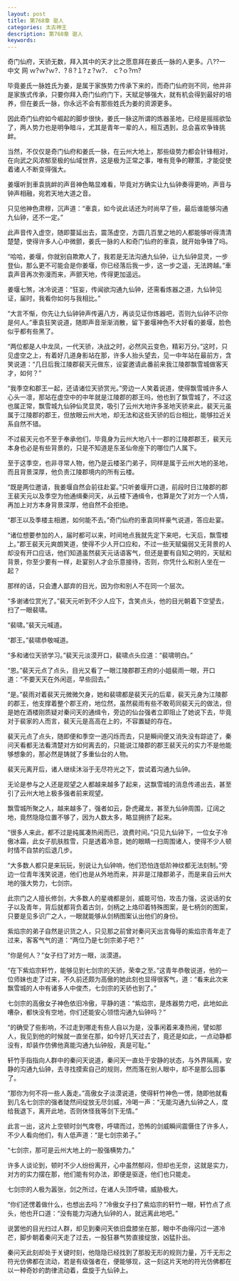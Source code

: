 ```yaml
---
layout: post
title: 第768章 驱人
categories: 太古神王
description: 第768章 驱人
keywords:
---
```


奇门仙府，天骄无数，拜入其中的天才比之愿意拜在姜氏一脉的人更多。八??一中文 网  ｗ?ｗ?ｗ?．?８?１?ｚ?ｗ?． ｃ?ｏ?ｍ?

毕竟姜氏一脉姓氏为姜，是属于家族势力传承下来的，而奇门仙府则不同，他并非是家族式传承，只要你拜入奇门仙府门下，天赋足够强大，就有机会得到最好的培养，但在姜氏一脉，你永远不会有那些姓氏为姜的资源更多。

因此奇门仙府如今崛起的脚步很快，姜氏一脉这所谓的炼器圣地，已经是摇摇欲坠了，两人势力也是明争暗斗，尤其是青年一辈的人，相互遇到，总会喜欢争锋挑衅。

当然，不仅仅是奇门仙府和姜氏一脉，在云州大地上，那些级势力都会针锋相对，在向武之风浓郁至极的仙域世界，这是极为正常之事，唯有竞争的鞭策，才能促使着诸人不断变得强大。

姜堰听到車袁挑衅的声音神色略显难看，毕竟对方确实让九仙钟奏得更响，声音与钟声相融，宛若天地大道之音。

只见他神色肃穆，沉声道：“車袁，如今说此话还为时尚早了些，最后谁能够沟通九仙钟，还不一定。”

此声音传入虚空，随即蔓延出去，震荡虚空，方圆几百里之地的人都能够听得清清楚楚，使得许多人心中微颤，姜氏一脉的人和奇门仙府的車袁，就开始争锋了吗。

“哈哈，姜堰，你就别自欺欺人了，我若是无法沟通九仙钟，让九仙钟显灵，一步登仙，那么更不可能会是你姜堰，你已经落后我一步，这一步之遥，无法跨越。”車袁声音再次弥漫而来，声颤天地，传得更加遥远。

姜堰七煞，冰冷说道：“狂妄，传闻欲沟通九仙钟，还需看炼器之道，九仙钟见证，届时，我看你如何与我相比。”

“大言不惭，你先让九仙钟钟声传遍八方，再谈见证你炼器吧，否则九仙钟不识你是何人。”車袁狂笑说道，随即声音渐渐消散，留下姜堰神色不大好看的姜堰，脸色似乎都有些黑了。

“两位都是人中龙凤，一代天骄，决战之时，必然风云变色，精彩万分。”这时，只见虚空之上，有着好几道身影站在那，许多人抬头望去，见一中年站在最前方，含笑说道：“几日后我江陵郡裴天元做东，设宴邀请此番前来我江陵郡飘雪城做客天才，如何？”

“我季空和郡王一起，还请诸位天骄赏光。”旁边一人笑着说道，使得飘雪城许多人心头一凛，那站在虚空中的中年就是江陵郡的郡王吗，他也到了飘雪城了，不过这也属正常，飘雪城九仙钟仙灵显灵，吸引了云州大地许多圣地天骄来此，裴天元虽属于江陵郡的郡王，但放眼云州大地，却无法和这些天骄的后台相比，能够拉近关系自然不错。

不过裴天元也不至于奉承他们，毕竟身为云州大地八十一郡的江陵郡郡王，裴天元本身也必是有些背景的，只是不知道是东圣仙帝座下的哪位门人属下。

至于这季空，也非寻常人物，他乃是云楼圣门弟子，同样是属于云州大地的圣地，而且背景深厚，他负责江陵郡境内的所有云楼。

“既是两位邀请，我姜堰自然会前往赴宴。”只听姜堰开口道，前段时日江陵郡的郡王裴天元以及季空为他通缉秦问天，从云楼下通缉令，也算是欠了对方一个人情，再加上对方本身背景深厚，他自然不会拒绝。

“郡王以及季楼主相邀，如何能不去。”奇门仙府的車袁同样豪气说道，答应赴宴。

“诸位想要参加的人，届时都可以来，时间地点我就先定下来吧，七天后，飘雪楼上。”郡王裴天元爽朗笑道，使得不少人开口应和，不过一些天赋偏弱又无背景的人却没有开口应话，他们知道虽然裴天元话语客气，但还是要有自知之明的，天赋和背景，你至少要有一样，赴宴别人才会乐意接待，否则，你凭什么和别人坐在一起？

那样的话，只会遭人鄙弃的目光，因为你和别人不在同一个层次。

“多谢诸位赏光了。”裴天元听到不少人应下，含笑点头，他的目光朝着下空望去，扫了一眼裴啸。

“裴啸。”裴天元喊道。

“郡王。”裴啸恭敬喊道。

“多和诸位天骄学习。”裴天元淡漠开口，裴啸点头应道：“裴啸明白。”

“恩。”裴天元点了点头，目光又看了一眼江陵郡郡王府的小姐裴雨一眼，开口道：“不要天天在外闲逛，早些回去。”

“是。”裴雨对着裴天元微微欠身，她和裴啸都是裴天元的后辈，裴天元身为江陵郡的郡王，他支撑着整个郡王府，地位然，虽然裴雨有些不敢苟同裴天元的做法，但是她在酒楼刚质疑对秦问天的通缉令，旁边的仙台强者立即阻止了她说下去，毕竟对于裴家的人而言，裴天元是高高在上的，不容置疑的存在。

裴天元点了点头，随即便和季空一道闪烁而去，只是瞬间便又消失没有踪迹了，秦问天看都无法看清楚对方如何离去的，只能说江陵郡的郡王裴天元的实力不是他能够想象的，那必然是铸就了多重仙台的人物。

裴天元离开后，诸人继续沐浴于无尽符光之下，尝试着沟通九仙钟。

无论是参与之人还是观望之人都越来越多了起来，这飘雪城的消息传递出去，甚至引了云州大地上极多强者前来观望。

飘雪城所聚之人，越来越多了，强者如云，卧虎藏龙，甚至九仙钟周围，辽阔之地，竟然隐隐位置不够了，因为人数太多，略显拥挤了起来。

“很多人来此，都不过是纯属凑热闹而已，浪费时间。”只见九仙钟下，一位女子冷傲冰霜，此女子肌肤胜雪，只是透着冷意，她的眼睛一扫周围诸人，使得不少人顿时情不自禁的后退几步。

“大多数人都只是来玩玩，别说让九仙钟响，他们恐怕连低阶神纹都无法刻制。”旁边一位青年浅笑说道，他们也是从外地而来，并非是江陵郡弟子，而是来自云州大地的强大势力，七剑宗。

此宗门之人擅长修剑，大多数人的星魂都是剑，威能可怕，攻击力强，这说话的女子以及青年，背后就都背负着古剑，剑柄之上烙印着特殊图案，是七柄剑的图案，只要是见多识广之人，一眼就能够从剑柄图案认出他们的身份。

紫焰宗的弟子自然是识货之人，只见那之前曾对秦问天出言侮辱的紫焰宗青年走了过来，客客气气的道：“两位乃是七剑宗弟子吧？”

“你是何人？”女子扫了对方一眼，淡漠道。

“在下紫焰宗轩竹，能够见到七剑宗的天骄，荣幸之至。”这青年恭敬说道，他的一位师妹也走了过来，不久前还颇为高傲的她此刻也显得很客气，道：“看来此次来飘雪城的人中有诸多人中俊杰，七剑宗的天骄也到了。”

七剑宗的高傲女子神色依旧冷傲，平静的道：“紫焰宗，是炼器势力吧，此地如此嘈杂，都快没有空地，你们还能安心领悟沟通九仙钟吗？”

“的确受了些影响，不过走到哪走有些人自以为是，没事闲着来凑热闹，譬如那人，我见到他的时候就一直坐在那，如今好几天过去了，竟还是如此，一点动静都没有，却装作仿佛他真能沟通九仙钟般，真是可耻。”

轩竹手指指向人群中的秦问天说道，秦问天一直处于安静的状态，与外界隔离，安静的沟通九仙钟，去寻找摸索自己的规则，然而落在别人眼中，却不是那么回事了。

“那你为何不将一些人轰走。”高傲女子淡漠说道，使得轩竹神色一愣，随即他就看到几名七剑宗的强者陡然间绽放无尽剑威，冷喝一声：“无能沟通九仙钟之人，度给我退下，离开此地，否则休怪我等剑下无情。”

此言一出，这片上空顿时剑气席卷，呼啸而过，恐怖的剑威瞬间震慑住了许多人，不少人看向他们，有人低声道：“是七剑宗弟子。”

“七剑宗，那可是云州大地上的一股强横势力。”

许多人谈论到，顿时不少人纷纷离开，心中虽然郁闷，但却也无奈，这就是实力，对方的实力摆在那，他们能有何办法，即便是驱逐，他们也只能走。

七剑宗的人极为嚣张，剑之所过，在诸人头顶呼啸，威胁极大。

“你们还愣着做什么，也想出去吗？”冷傲女子扫了紫焰宗的轩竹一眼，轩竹点了点头，他也开口道：“没有能力沟通九仙钟的人，就远离此地吧。”

说罢他的目光扫过人群，却见到秦问天依旧盘膝坐在那，眼中不由得闪过一道冷芒，脚步朝着秦问天走了过去，一股狂暴气势直接绽放，凶猛扑出。

秦问天此刻却处于关键时刻，他隐隐已经找到了那股无形的规则力量，万千无形之符光仿佛都在流动，若是有级强者在，便能够现，这一刻这片天地的符光仿佛都在以一种奇妙的韵律流动着，盘旋于九仙钟上。
